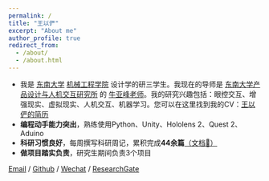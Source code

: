```yaml
---
permalink: /
title: "王以俨"
excerpt: "About me"
author_profile: true
redirect_from: 
  - /about/
  - /about.html
---
```


- 我是 [东南大学](https://www.seu.edu.cn) [机械工程学院](https://me.seu.edu.cn/qywzwlh.cn/domain.psp) 设计学的研三学生。我现在的导师是 [东南大学产品设计与人机交互研究所](https://me.seu.edu.cn/2017/0721/c1298a193075/page.htm) 的 [牛亚峰老师](https://me.seu.edu.cn/nyf_31777/list.htm)。我的研究兴趣包括：眼控交互、增强现实、虚拟现实、人机交互、机器学习。您可以在这里找到我的CV：[王以俨的简历](../assets/Curriculum_Vitae.pdf)
- **编程动手能力突出**，熟练使用Python、Unity、Hololens 2、Quest 2、Aduino
- **科研习惯良好**，每周撰写科研周记，累积完成**44余篇**[（文档🔗）](https://pan.baidu.com/s/19FohmR2SxU9_3zatfrTa5g?pwd=1556)
- **做项目踏实负责**，研究生期间负责3个项目

[Email](wangyiyan@seu.edu.cn) / [Github](https://github.com/george-wyy) / [Wechat](../images/wechat.jpg) / [ResearchGate](https://www.researchgate.net/profile/Yiyan-Wang-7)